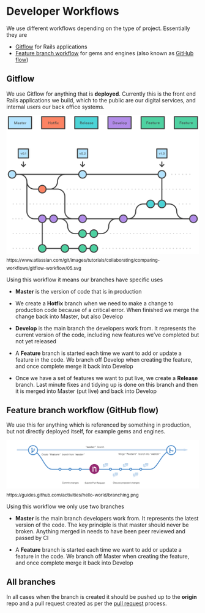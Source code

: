 # Developer Workflows

We use different workflows depending on the type of project. Essentially they are

- [Gitflow](https://www.atlassian.com/git/tutorials/comparing-workflows/gitflow-workflow) for Rails applications
- [Feature branch workflow](https://www.atlassian.com/git/tutorials/comparing-workflows/feature-branch-workflow) for gems and engines (also known as [GitHub flow](https://guides.github.com/introduction/flow/))

## Gitflow

We use Gitflow for anything that is **deployed**. Currently this is the front end Rails applications we build, which to the public are our digital services, and internal users our back office systems.

<img src="gitflow.svg" alt="Git flow" style="width: 600px;"/>
<sub>https://www.atlassian.com/git/images/tutorials/collaborating/comparing-workflows/gitflow-workflow/05.svg</sub>

Using this workflow it means our branches have specific uses

- **Master** is the version of code that is in production

- We create a **Hotfix** branch when we need to make a change to production code because of a critical error. When finished we merge the change back into Master, but also Develop

- **Develop** is the main branch the developers work from. It represents the current version of the code, including new features we’ve completed but not yet released

- A **Feature** branch is started each time we want to add or update a feature in the code. We branch off Develop when creating the feature, and once complete merge it back into Develop

- Once we have a set of features we want to put live, we create a **Release** branch. Last minute fixes and tidying up is done on this branch and then it is merged into Master (put live) and back into Develop

## Feature branch workflow (GitHub flow)

We use this for anything which is referenced by something in production, but not directly deployed itself, for example gems and engines.

<img src="githubflow.png" alt="GitHub flow" style="width: 600px;"/>
<sub>https://guides.github.com/activities/hello-world/branching.png</sub>

Using this workflow we only use two branches

- **Master** is the main branch developers work from. It represents the latest version of the code. The key principle is that master should never be broken. Anything merged in needs to have been peer reviewed and passed by CI

- A **Feature** branch is started each time we want to add or update a feature in the code. We branch off Master when creating the feature, and once complete merge it back into Develop

## All branches

In all cases when the branch is created it should be pushed up to the **origin** repo and a pull request created as per the [pull request](/process/pull-request) process.
